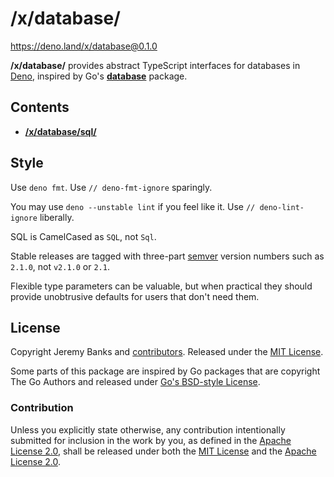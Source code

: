 # /x/database/

https://deno.land/x/database@0.1.0

**/x/database/** provides abstract TypeScript interfaces for databases in
[Deno], inspired by Go's [**database**](https://golang.org/pkg/database/)
package.

[Deno]: https://deno.land/

## Contents

- [**/x/database/sql/**](./sql/)

## Style

Use `deno fmt`. Use `// deno-fmt-ignore` sparingly.

You may use `deno --unstable lint` if you feel like it. Use
`// deno-lint-ignore` liberally.

SQL is CamelCased as `SQL`, not `Sql`.

Stable releases are tagged with three-part [semver] version numbers such as
`2.1.0`, not `v2.1.0` or `2.1`.

[semver]: https://semver.org/spec/v2.0.0.html

Flexible type parameters can be valuable, but when practical they should provide
unobtrusive defaults for users that don't need them.

## License

Copyright Jeremy Banks and [contributors]. Released under the [MIT License].

[contributors]: https://github.com/jeremyBanks/database/graphs/contributors
[MIT License]: http://opensource.org/licenses/MIT

Some parts of this package are inspired by Go packages that are copyright The Go
Authors and released under [Go's BSD-style License].

[Go's BSD-style License]: https://golang.org/LICENSE

### Contribution

Unless you explicitly state otherwise, any contribution intentionally submitted
for inclusion in the work by you, as defined in the [Apache License 2.0], shall
be released under both the [MIT License] and the [Apache License 2.0].

[Apache License 2.0]: http://www.apache.org/licenses/LICENSE-2.0
